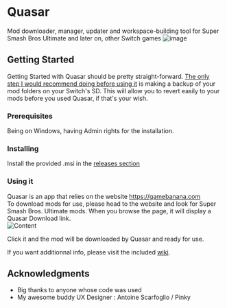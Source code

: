 # Quasar
Mod downloader, manager, updater and workspace-building tool for Super Smash Bros Ultimate and later on, other Switch games
![image](https://user-images.githubusercontent.com/12461420/115962420-98220b00-a51b-11eb-9e0e-10e1f858bd00.png)

## Getting Started

Getting Started with Quasar should be pretty straight-forward. <Ins>The only step I would recommend doing before using it</Ins> is making a backup of your mod folders on your Switch's SD.
This will allow you to revert easily to your mods before you used Quasar, if that's your wish.

### Prerequisites

Being on Windows, having Admin rights for the installation.

### Installing

Install the provided .msi in the [releases section](https://github.com/Mowjoh/Quasar/releases/latest)


### Using it

Quasar is an app that relies on the website https://gamebanana.com  
To download mods for use, please head to the website and look for Super Smash Bros. Ultimate mods.
When you browse the page, it will display a Quasar Download link.  
![Content](https://user-images.githubusercontent.com/12461420/91087981-997bfa80-e651-11ea-97e6-c5ddb713701a.png)

Click it and the mod will be downloaded by Quasar and ready for use.  

If you want additionnal info, please visit the included [wiki](https://github.com/Mowjoh/Quasar/wiki).  

## Acknowledgments

* Big thanks to anyone whose code was used
* My awesome buddy UX Designer : Antoine Scarfoglio / Pinky
